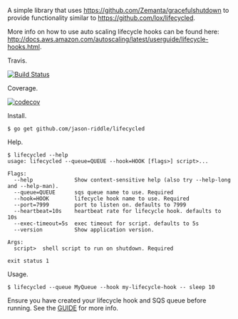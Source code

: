 A simple library that uses https://github.com/Zemanta/gracefulshutdown to provide functionality similar to https://github.com/lox/lifecycled.

More info on how to use auto scaling lifecycle hooks can be found here: http://docs.aws.amazon.com/autoscaling/latest/userguide/lifecycle-hooks.html.

Travis.

[![Build Status](https://travis-ci.org/JustScaleIt/lifecycled.svg?branch=master)](https://travis-ci.org/JustScaleIt/lifecycled)

Coverage.

[![codecov](https://codecov.io/gh/JustScaleIt/lifecycled/branch/master/graph/badge.svg)](https://codecov.io/gh/JustScaleIt/lifecycled)

Install.

```
$ go get github.com/jason-riddle/lifecycled
```

Help.

```
$ lifecycled --help
usage: lifecycled --queue=QUEUE --hook=HOOK [flags>] script>...

Flags:
  --help             Show context-sensitive help (also try --help-long and --help-man).
  --queue=QUEUE      sqs queue name to use. Required
  --hook=HOOK        lifecycle hook name to use. Required
  --port=7999        port to listen on. defaults to 7999
  --heartbeat=10s    heartbeat rate for lifecycle hook. defaults to 10s
  --exec-timeout=5s  exec timeout for script. defaults to 5s
  --version          Show application version.

Args:
  script>  shell script to run on shutdown. Required

exit status 1
```

Usage.

```
$ lifecycled --queue MyQueue --hook my-lifecycle-hook -- sleep 10
```

Ensure you have created your lifecycle hook and SQS queue before running. See the [GUIDE](GUIDE.md) for more info.
